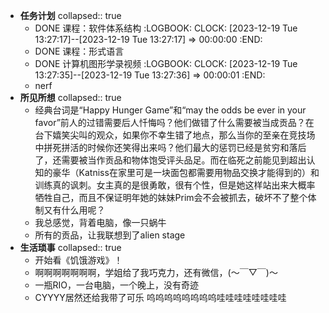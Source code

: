 - **任务计划**
  collapsed:: true
	- DONE 课程：软件体系结构
	  :LOGBOOK:
	  CLOCK: [2023-12-19 Tue 13:27:17]--[2023-12-19 Tue 13:27:17] =>  00:00:00
	  :END:
	- DONE 课程：形式语言
	- DONE 计算机图形学录视频
	  :LOGBOOK:
	  CLOCK: [2023-12-19 Tue 13:27:35]--[2023-12-19 Tue 13:27:36] =>  00:00:01
	  :END:
	- nerf
- **所见所想**
  collapsed:: true
	- 经典台词是“Happy Hunger Game”和“may the odds be ever in your favor”前人的过错需要后人忏悔吗？他们做错了什么需要被当成贡品？在台下嬉笑尖叫的观众，如果你不幸生错了地点，那么当你的至亲在竞技场中拼死拼活的时候你还笑得出来吗？他们最大的惩罚已经是贫穷和落后了，还需要被当作贡品和物体饱受评头品足。而在临死之前能见到超出认知的豪华（Katniss在家里可是一块面包都需要用物品交换才能得到的）和训练真的讽刺。女主真的是很勇敢，很有个性，但是她这样站出来大概率牺牲自己，而且不保证明年她的妹妹Prim会不会被抓去，破坏不了整个体制又有什么用呢？
	- 我总感觉，背着电脑，像一只蜗牛
	- 所有的贡品，让我联想到了alien stage
- **生活琐事**
  collapsed:: true
	- 开始看《饥饿游戏》！
	- 啊啊啊啊啊啊啊，学姐给了我巧克力，还有微信，(～￣▽￣)～
	- 一瓶RIO，一台电脑，一个晚上，没有奇迹
	- CYYYY居然还给我带了可乐 呜呜呜呜呜呜呜呜哇哇哇哇哇哇哇哇